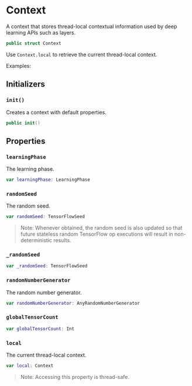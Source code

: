 # Context

A context that stores thread-local contextual information used by deep learning APIs such as
layers.

``` swift
public struct Context
```

Use `Context.local` to retrieve the current thread-local context.

Examples:

## Initializers

### `init()`

Creates a context with default properties.

``` swift
public init()
```

## Properties

### `learningPhase`

The learning phase.

``` swift
var learningPhase: LearningPhase
```

### `randomSeed`

The random seed.

``` swift
var randomSeed: TensorFlowSeed
```

> Note: Whenever obtained, the random seed is also updated so that future stateless random TensorFlow op executions will result in non-deterministic results.

### `_randomSeed`

``` swift
var _randomSeed: TensorFlowSeed
```

### `randomNumberGenerator`

The random number generator.

``` swift
var randomNumberGenerator: AnyRandomNumberGenerator
```

### `globalTensorCount`

``` swift
var globalTensorCount: Int
```

### `local`

The current thread-local context.

``` swift
var local: Context
```

> Note: Accessing this property is thread-safe.
